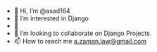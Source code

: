 - 👋 Hi, I’m @asad164
- 👀 I’m interested in Django
- 🌱 
- 💞️ I’m looking to collaborate on Django Projects
- 📫 How to reach me a.zaman.law@gmail.com

<!---
asad164/asad164 is a ✨ special ✨ repository because its `README.md` (this file) appears on your GitHub profile.
You can click the Preview link to take a look at your changes.
--->

